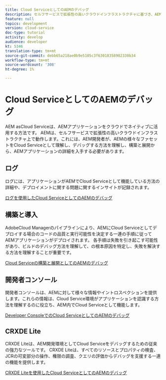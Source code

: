 ```yaml
---
title: Cloud ServiceとしてのAEMのデバッグ
description: セルフサービスで拡張性の高いクラウドインフラストラクチャに基づき、AEM開発者は、AEMの様々なファセットをCloud Serviceとして理解し、デバッグする方法を理解し、構築とデプロイから、実行中のAEMアプリケーションの詳細を入手する必要があります。
feature: null
topics: development
version: cloud-service
doc-type: tutorial
activity: develop
audience: developer
kt: 5346
translation-type: tm+mt
source-git-commit: debb65a218ae0b9e5105c3f63018358902330b34
workflow-type: tm+mt
source-wordcount: '308'
ht-degree: 1%

---
```



# Cloud ServiceとしてのAEMのデバッグ

AEM asCloud Serviceは、AEMアプリケーションをクラウドでネイティブに活用する方法です。 AEMは、セルフサービスで拡張性の高いクラウドインフラストラクチャ上で動作します。これには、AEM開発者が、AEMの様々なファセットをCloud Serviceとして理解し、デバッグする方法を理解し、構築と展開から、AEMアプリケーションの詳細を入手する必要があります。

## ログ

ログには、アプリケーションがAEMでCloud Serviceとして機能している方法の詳細や、デプロイメントに関する問題に関するインサイトが記録されます。

[ログを使用したCloud ServiceとしてのAEMのデバッグ](./logs.md)

## 構築と導入

AdobeCloud Managerのパイプラインにより、AEMにCloud Serviceとしてデプロイする場合のコードの品質と実行可能性を決定する一連の手順に従ってAEMアプリケーションがデプロイされます。 各手順は失敗を引き起こす可能性があり、ビルドのデバッグ方法を理解して、の根本原因を特定し、失敗を解決する方法を理解することが重要です。

[Cloud Serviceの構築と展開としてのAEMのデバッグ](./build-and-deployment.md)

## 開発者コンソール

開発者コンソールは、AEMに対して様々な情報やイントロスペクションを提供します。これらの情報は、Cloud Service環境がアプリケーションを認識する方法を理解するのに役立ち、AEM内でCloud Serviceとして機能します。

[Developer ConsoleでのCloud ServiceとしてのAEMのデバッグ](./developer-console.md)

## CRXDE Lite

CRXDE Liteは、AEM開発環境としてCloud Serviceをデバッグするための従来の強力なツールです。 CRXDE Liteは、すべてのリソースとプロパティの検査、JCRの可変部分の操作、権限の調査、クエリの評価からデバッグを支援する一連の機能を提供します。

[CRXDE Liteを使用したCloud ServiceとしてのAEMのデバッグ](./crxde-lite.md)
